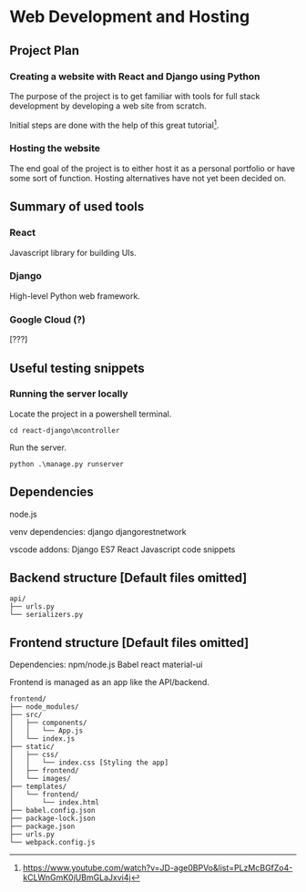 # Web Development and Hosting

## Project Plan

### Creating a website with React and Django using Python
 
The purpose of the project is to get familiar with tools for full stack development by developing a web site from scratch.

Initial steps are done with the help of this great tutorial[^1].

### Hosting the website

The end goal of the project is to either host it as a personal portfolio or have some sort of function. Hosting alternatives have not yet been decided on.


## Summary of used tools

### React

Javascript library for building UIs.

### Django

High-level Python web framework.

### Google Cloud (?)

[???]


## Useful testing snippets

### Running the server locally

Locate the project in a powershell terminal.

```
cd react-django\mcontroller
```

Run the server.

```
python .\manage.py runserver
```


## Dependencies

node.js

venv dependencies:
django
djangorestnetwork

vscode addons:
Django
ES7 React
Javascript code snippets

## Backend structure [Default files omitted]

```
api/  
├── urls.py  
└── serializers.py  
```

## Frontend structure [Default files omitted]

Dependencies:
npm/node.js
Babel
react
material-ui

Frontend is managed as an app like the API/backend.

```
frontend/  
├── node_modules/  
├── src/  
│   ├── components/  
│   │   └── App.js  
│   └── index.js  
├── static/  
│   ├── css/  
│   │   └── index.css [Styling the app]  
│   ├── frontend/  
│   └── images/  
├── templates/  
│   └── frontend/  
│       └── index.html  
├── babel.config.json  
├── package-lock.json  
├── package.json  
├── urls.py  
└── webpack.config.js  
```

[^1]: https://www.youtube.com/watch?v=JD-age0BPVo&list=PLzMcBGfZo4-kCLWnGmK0jUBmGLaJxvi4j    
